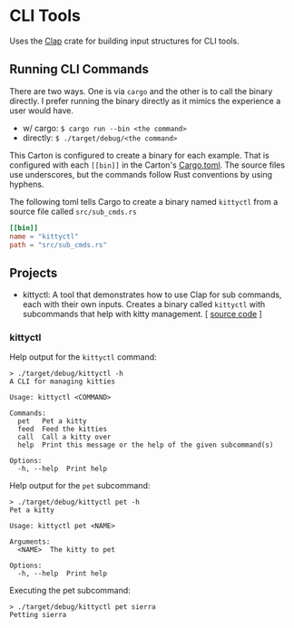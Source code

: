 # CLI Tools

Uses the [Clap](https://docs.rs/clap/latest/clap/) crate for building input structures for CLI tools.

## Running CLI Commands

There are two ways. One is via `cargo` and the other is to call the binary directly. I prefer running the binary directly as it mimics the experience a user would have.

* w/ cargo: `$ cargo run --bin <the command>`
* directly: `$ ./target/debug/<the command>`

This Carton is configured to create a binary for each example. That is configured with each `[[bin]]` in the Carton's [Cargo.toml](Cargo.toml). The source files use underscores, but the commands follow Rust conventions by using hyphens.

The following toml tells Cargo to create a binary named `kittyctl` from a source file called `src/sub_cmds.rs`

```toml
[[bin]]
name = "kittyctl"
path = "src/sub_cmds.rs"
```

## Projects

* kittyctl: A tool that demonstrates how to use Clap for sub commands, each with their own inputs. Creates a binary called `kittyctl` with subcommands that help with kitty management. [ [source code](src/sub_cmds.rs) ]

### kittyctl

Help output for the `kittyctl` command:

```shell
> ./target/debug/kittyctl -h
A CLI for managing kitties

Usage: kittyctl <COMMAND>

Commands:
  pet   Pet a kitty
  feed  Feed the kitties
  call  Call a kitty over
  help  Print this message or the help of the given subcommand(s)

Options:
  -h, --help  Print help
```

Help output for the `pet` subcommand:

```shell
> ./target/debug/kittyctl pet -h
Pet a kitty

Usage: kittyctl pet <NAME>

Arguments:
  <NAME>  The kitty to pet

Options:
  -h, --help  Print help
```

Executing the pet subcommand:

```shell
> ./target/debug/kittyctl pet sierra
Petting sierra
```

